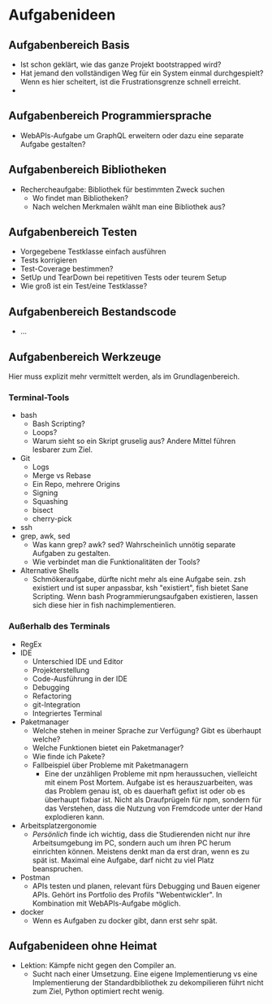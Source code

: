 # Aufgabenideen

## Aufgabenbereich Basis

- Ist schon geklärt, wie das ganze Projekt bootstrapped wird?
- Hat jemand den vollständigen Weg für ein System einmal durchgespielt?
  Wenn es hier scheitert, ist die Frustrationsgrenze schnell erreicht.
- 

## Aufgabenbereich Programmiersprache

- WebAPIs-Aufgabe um GraphQL erweitern oder dazu eine separate Aufgabe gestalten?

## Aufgabenbereich Bibliotheken

- Rechercheaufgabe: Bibliothek für bestimmten Zweck suchen
  - Wo findet man Bibliotheken?
  - Nach welchen Merkmalen wählt man eine Bibliothek aus?

## Aufgabenbereich Testen

- Vorgegebene Testklasse einfach ausführen
- Tests korrigieren
- Test-Coverage bestimmen?
- SetUp und TearDown bei repetitiven Tests oder teurem Setup
- Wie groß ist ein Test/eine Testklasse?

## Aufgabenbereich Bestandscode

- ...

## Aufgabenbereich Werkzeuge

Hier muss explizit mehr vermittelt werden, als im Grundlagenbereich.

### Terminal-Tools

- bash
  - Bash Scripting?
  - Loops?
  - Warum sieht so ein Skript gruselig aus? Andere Mittel führen lesbarer zum Ziel.
- Git
  - Logs
  - Merge vs Rebase
  - Ein Repo, mehrere Origins
  - Signing
  - Squashing
  - bisect
  - cherry-pick
- ssh
- grep, awk, sed
  - Was kann grep? awk? sed? Wahrscheinlich unnötig separate Aufgaben zu gestalten.
  - Wie verbindet man die Funktionalitäten der Tools?
- Alternative Shells
  - Schmökeraufgabe, dürfte nicht mehr als eine Aufgabe sein. zsh existiert und ist super 
    anpassbar, ksh "existiert", fish bietet Sane Scripting. Wenn bash Programmierungsaufgaben 
    existieren, lassen sich diese hier in fish nachimplementieren.


### Außerhalb des Terminals

- RegEx
- IDE
  - Unterschied IDE und Editor
  - Projekterstellung
  - Code-Ausführung in der IDE
  - Debugging
  - Refactoring
  - git-Integration
  - Integriertes Terminal
- Paketmanager
  - Welche stehen in meiner Sprache zur Verfügung? Gibt es überhaupt welche?
  - Welche Funktionen bietet ein Paketmanager?
  - Wie finde ich Pakete?
  - Fallbeispiel über Probleme mit Paketmanagern
    - Eine der unzähligen Probleme mit npm heraussuchen, vielleicht mit einem Post Mortem. 
      Aufgabe ist es herauszuarbeiten, was das Problem genau ist, ob es dauerhaft gefixt ist 
      oder ob es überhaupt fixbar ist. 
      Nicht als Draufprügeln für npm, sondern für das Verstehen, dass die Nutzung von Fremdcode 
      unter der Hand explodieren kann. 
- Arbeitsplatzergonomie
  - _Persönlich_ finde ich wichtig, dass die Studierenden nicht nur ihre Arbeitsumgebung im PC, 
    sondern auch um ihren PC herum einrichten können.
    Meistens denkt man da erst dran, wenn es zu spät ist.
    Maximal eine Aufgabe, darf nicht zu viel Platz beanspruchen.
- Postman
  - APIs testen und planen, relevant fürs Debugging und Bauen eigener APIs. 
    Gehört ins Portfolio des Profils "Webentwickler". In Kombination mit WebAPIs-Aufgabe möglich.
- docker
  - Wenn es Aufgaben zu docker gibt, dann erst sehr spät.

## Aufgabenideen ohne Heimat

- Lektion: Kämpfe nicht gegen den Compiler an.
  - Sucht nach einer Umsetzung. 
    Eine eigene Implementierung vs eine Implementierung der Standardbibliothek zu dekompilieren 
    führt nicht zum Ziel, Python optimiert recht wenig. 
